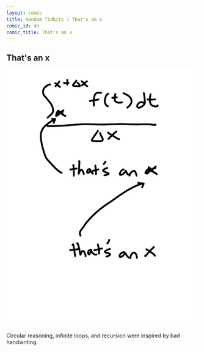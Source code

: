 ```yaml
---
layout: comic
title: Random Tidbits | That's an x
comic_id: 43
comic_title: That's an x
---
```


## That's an x

![](/assets/images/43.png)

Circular reasoning, infinite loops, and recursion were inspired by bad handwriting.
